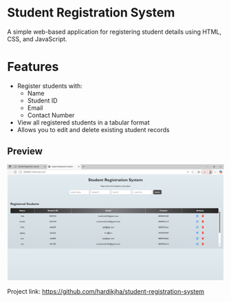 # Student Registration System

A simple web-based application for registering student details using HTML, CSS, and JavaScript.


# Features

- Register students with:
  - Name
  - Student ID
  - Email
  - Contact Number
- View all registered students in a tabular format
- Allows you to edit and delete existing student records

## Preview
![Student Registration System](img/stureg.PNG)


Project link: https://github.com/hardikjha/student-registration-system